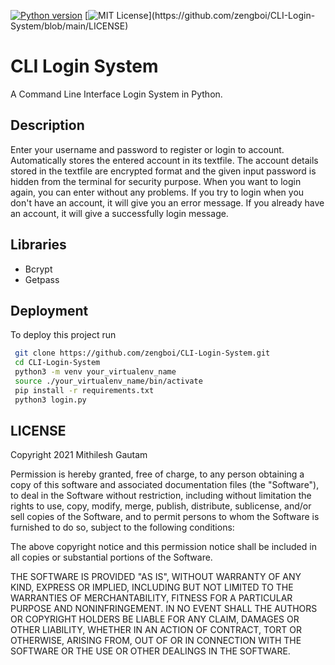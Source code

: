 [![Python version](https://img.shields.io/badge/Python-3.8-green?style=flat&logo=python)](https://docs.python.org/3.8/)
[![MIT License](https://img.shields.io/apm/l/atomic-design-ui.svg?)](https://github.com/zengboi/CLI-Login-System/blob/main/LICENSE)

# CLI Login System

A Command Line Interface Login System in Python. 


## Description

Enter your username and password to register or login to account. 
Automatically stores the entered account in its textfile. 
The account details stored in the textfile are encrypted format and
the given input password is hidden from the terminal for security purpose.
When you want to login again, you can enter without any problems. 
If you try to login when you don't have an account, it will give you an error message. 
If you already have an account, it will give a successfully login message.

## Libraries

- Bcrypt
- Getpass

## Deployment

To deploy this project run

```bash
 git clone https://github.com/zengboi/CLI-Login-System.git
 cd CLI-Login-System
 python3 -m venv your_virtualenv_name
 source ./your_virtualenv_name/bin/activate
 pip install -r requirements.txt
 python3 login.py
```

    
## LICENSE



Copyright 2021 Mithilesh Gautam

Permission is hereby granted, free of charge, to any person obtaining a copy
of this software and associated documentation files (the "Software"), to deal
in the Software without restriction, including without limitation the rights
to use, copy, modify, merge, publish, distribute, sublicense, and/or sell
copies of the Software, and to permit persons to whom the Software is
furnished to do so, subject to the following conditions:

The above copyright notice and this permission notice shall be included in all
copies or substantial portions of the Software.

THE SOFTWARE IS PROVIDED "AS IS", WITHOUT WARRANTY OF ANY KIND, EXPRESS OR
IMPLIED, INCLUDING BUT NOT LIMITED TO THE WARRANTIES OF MERCHANTABILITY,
FITNESS FOR A PARTICULAR PURPOSE AND NONINFRINGEMENT. IN NO EVENT SHALL THE
AUTHORS OR COPYRIGHT HOLDERS BE LIABLE FOR ANY CLAIM, DAMAGES OR OTHER
LIABILITY, WHETHER IN AN ACTION OF CONTRACT, TORT OR OTHERWISE, ARISING FROM,
OUT OF OR IN CONNECTION WITH THE SOFTWARE OR THE USE OR OTHER DEALINGS IN THE
SOFTWARE.
